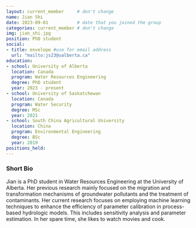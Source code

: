 ```yaml
---
layout: current_member     # don't change
name: Jian Shi
date: 2023-09-01           # date that you joined the group
categories: current_member # don't change
img: jian_shi.jpg
position: PhD student
social:
- title: envelope #use for email address
  url: "mailto:js23@ualberta.ca"
education:
- school: University of Alberta
  location: Canada
  program: Water Resources Engineering
  degree: PhD student
  year: 2023 - present
- school: University of Saskatchewan
  location: Canada
  program: Water Security
  degree: MSc
  year: 2021
- school: South China Agricultural University
  location: China
  program: Environmental Engineering
  degree: BSc
  year: 2019  
positions_held:
---
```


### Short Bio

Jian is a PhD student in Water Resources Engineering at the University of Alberta. Her previous research mainly focused on the migration and transformation mechanisms of groundwater pollutants and the treatment of contaminants. Her current research focuses on employing machine learning techniques to enhance the efficiency of parameter calibration in process-based hydrologic models. This includes sensitivity analysis and parameter estimation. In her spare time, she likes to watch movies and cook.
